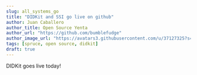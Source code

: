 ```yaml
---
slug: all_systems_go
title: "DIDKit and SSI go live on github"
author: Juan Caballero
author_title: Open Source Yenta
author_url: "https://github.com/bumblefudge"
author_image_url: "https://avatars3.githubusercontent.com/u/37127325?s=88&u=38a5e1d9a68265812f63cf045354412f90e2663c&v=4"
tags: [spruce, open source, didkit]
draft: true
---
```


DIDKit goes live today! 